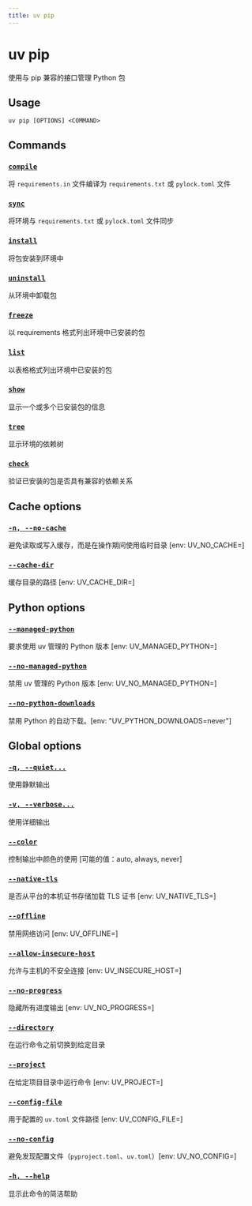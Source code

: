 ```yaml
---
title: uv pip
---
```


# uv pip

使用与 pip 兼容的接口管理 Python 包

## Usage

```
uv pip [OPTIONS] <COMMAND>
```

## Commands

### [`compile`](#compile)

将 `requirements.in` 文件编译为 `requirements.txt` 或 `pylock.toml` 文件

### [`sync`](#sync)

将环境与 `requirements.txt` 或 `pylock.toml` 文件同步

### [`install`](#install)

将包安装到环境中

### [`uninstall`](#uninstall)

从环境中卸载包

### [`freeze`](#freeze)

以 requirements 格式列出环境中已安装的包

### [`list`](#list)

以表格格式列出环境中已安装的包

### [`show`](#show)

显示一个或多个已安装包的信息

### [`tree`](#tree)

显示环境的依赖树

### [`check`](#check)

验证已安装的包是否具有兼容的依赖关系

## Cache options

### [`-n, --no-cache`](#-n-no-cache)

避免读取或写入缓存，而是在操作期间使用临时目录 [env: UV_NO_CACHE=]

### [`--cache-dir`](#-cache-dir)

缓存目录的路径 [env: UV_CACHE_DIR=]

## Python options

### [`--managed-python`](#-managed-python)

要求使用 uv 管理的 Python 版本 [env: UV_MANAGED_PYTHON=]

### [`--no-managed-python`](#-no-managed-python)

禁用 uv 管理的 Python 版本 [env: UV_NO_MANAGED_PYTHON=]

### [`--no-python-downloads`](#-no-python-downloads)

禁用 Python 的自动下载。[env: "UV_PYTHON_DOWNLOADS=never"]

## Global options

### [`-q, --quiet...`](#-q-quiet)

使用静默输出

### [`-v, --verbose...`](#-v-verbose)

使用详细输出

### [`--color`](#-color)

控制输出中颜色的使用 [可能的值：auto, always, never]

### [`--native-tls`](#-native-tls)

是否从平台的本机证书存储加载 TLS 证书 [env: UV_NATIVE_TLS=]

### [`--offline`](#-offline)

禁用网络访问 [env: UV_OFFLINE=]

### [`--allow-insecure-host`](#-allow-insecure-host)

允许与主机的不安全连接 [env: UV_INSECURE_HOST=]

### [`--no-progress`](#-no-progress)

隐藏所有进度输出 [env: UV_NO_PROGRESS=]

### [`--directory`](#-directory)

在运行命令之前切换到给定目录

### [`--project`](#-project)

在给定项目目录中运行命令 [env: UV_PROJECT=]

### [`--config-file`](#-config-file)

用于配置的 `uv.toml` 文件路径 [env: UV_CONFIG_FILE=]

### [`--no-config`](#-no-config)

避免发现配置文件（`pyproject.toml`、`uv.toml`）[env: UV_NO_CONFIG=]

### [`-h, --help`](#-h-help)

显示此命令的简洁帮助
